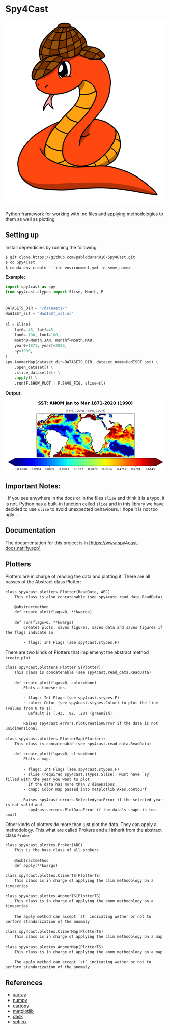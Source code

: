 # Spy4Cast
![Icon](docs/source/_static/favicon.png)

Python framework for working with .nc files and applying methodologies to them as well as plotting


## Setting up
Install dependicies by running the following
```console
$ git clone https://github.com/pabloduran016/Spy4Cast.git
$ cd Spy4Cast
$ conda env create --file environment.yml -n <env_name>
```
**Example:**  
```python
import spy4cast as spy
from spy4cast.stypes import Slise, Month, F


DATASETS_DIR = "/datasets/"
HadISST_sst = "HadISST_sst.nc"

sl = Slise(
    lat0=-45, latf=45,
    lon0=-100, lonf=100,
    month0=Month.JAN, monthf=Month.MAR,
    year0=1871, yearf=2020,
    sy=1990,
)
spy.AnomerMap(dataset_dir=DATASETS_DIR, dataset_name=HadISST_sst) \
    .open_dataset() \
    .slice_dataset(sl) \
    .apply() \
    .run(F.SHOW_PLOT | F.SAVE_FIG, slise=sl)
```
**Output:**    
  
![Example 1 plot](examples/anomer_example.png)

## Important Notes:

· If you see anywhere in the docs or in the files `slise` and think it is a typo, it is not. Python has a 
built-in function called `slice` and in this library we have decided to use `slise` to avoid unexpected 
behaviours. I hope it is not too ugly...

## Documentation
The documentation for this project is in [https://www.spy4cast-docs.netlify.app]
        

## Plotters
Plotters are in charge of reading the data and plotting it. There are all basses of the Abstract class Plotter:

    class spy4cast.plotters.Plotter(ReadData, ABC)
        This class is also concatenable (see spy4cast.read_data.ReadData)

        @abstractmethod
        def create_plot(flags=0, **kwargs)

        def run(flags=0, **kwargs)
            Creates plots, saves figures, saves data and saves figures if the flags indicate so
            
            · flags: Int Flags (see spy4cast.stypes.F)
        
There are two kinds of Plotters that implemenyt the abstract method `create_plot`

    class spy4cast.plotters.PlotterTS(Plotter):
        This class is concatenable (see spy4cast.read_data.ReadData)

        def create_plot(flgas=0, color=None) 
            Plots a timeseries.
                
            · flags: Int Flags (see spy4cast.stypes.F)
            · color: Color (see spy4cast.stypes.Color) to plot the line (values from 0 to 1).
              Default is (.43, .92, .20) (greenish)    
            
            Raises spy4cast.errors.PlotCreationError if the data is not unidimensional

    class spy4cast.plotters.PlotterMap(Plotter):
        This class is concatenable (see spy4cast.read_data.ReadData)

        def create_plot(flgas=0, slise=None) 
            Plots a map.
                
            · flags: Int Flags (see spy4cast.stypes.F)
            · slise (required spy4cast.stypes.Slise): Must have `sy` filled with the year you want to plot 
              if the data has more than 2 dimensions.
            · cmap: Color map passed into matplotlib.Axes.contourf    
            
            Raises spy4cast.errors.SelectedyearError if the selected year is not valid and 
              spy4cast.errors.PlotDataError if the data's shape is too small


Other kinds of plotters do more than just plot the data. They can apply a methodology. This what are called
Prokers and all inherit from the abstract class `Proker`

    class spy4cast.plottes.Proker(ABC)
        This is the base class of all prokers
        
        @asbtractmethod
        def apply(**kwargs)
        
    class spy4cast.plottes.ClimerTS(PlotterTS)
        This class is in charge of applying the clim methodology on a timeseries

    class spy4cast.plottes.AnomerTS(PlotterTS)
        This class is in charge of applying the anom methodology on a timeseries
        
        The apply method can accept `st` indicating wether or not to perform standarization of the anomaly

    class spy4cast.plottes.ClimerMap(PlotterTS)
        This class is in charge of applying the clim methodology on a map

    class spy4cast.plottes.AnomerMap(PlotterTS)
        This class is in charge of applying the anom methodology on a map
        
        The apply method can accept `st` indicating wether or not to perform standarization of the anomaly


## References
- [xarray](https://www.xarray.pydata.org/en/stable/)
- [numpy](https://www.numpy.org/)
- [cartopy](https://www.scitools.org.uk/cartopy/docs/latest/)
- [matplotlib](https://www.matplotlib.org/stable/api/text_api.html#matplotlib.text.Text)
- [dask](https://www.dask.org/)
- [sphinx](https://www.sphinx-doc.org/)

